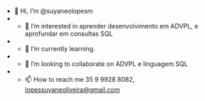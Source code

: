 - 👋 Hi, I’m @suyaneolopesm
- - 👀 I’m interested in aprender desenvolvimento em ADVPL, e aprofundar em consultas SQL
- - 🌱 I’m currently learning.
- - 💞️ I’m looking to collaborate on  ADVPL e linguagem SQL
- - 📫 How to reach me  35 9 9928 8082, lopessuyaneoliveira@gmail.com

<!---
suyaneolopesm/suyaneolopesm is a ✨ special ✨ repository because its `README.md` (this file) appears on your GitHub profile.
You can click the Preview link to take a look at your changes.
--->
